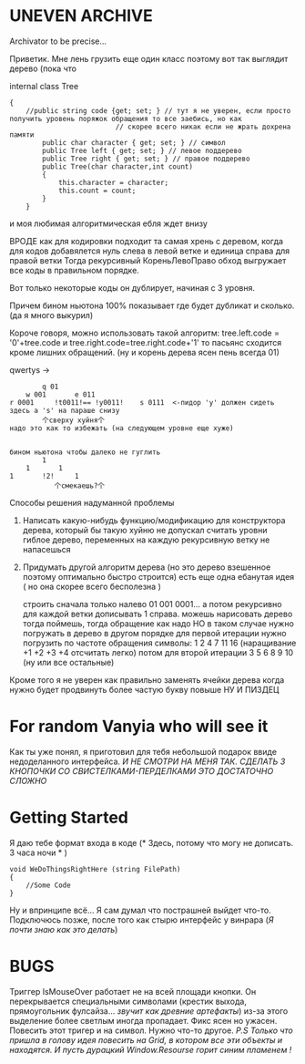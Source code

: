 # UNEVEN ARCHIVE
Archivator to be precise... 

Приветик. Мне лень грузить еще один класс поэтому вот так выглядит дерево (пока что

internal class Tree
        
	{ 
	    //public string code {get; set; } // тут я не уверен, если просто получить уровень поряжок обращения то все заебись, но как
	    				      // скорее всего никак если не жрать дохрена памяти
            public char character { get; set; } // символ
            public Tree left { get; set; } // левое поддерево
            public Tree right { get; set; } // правое поддерево
            public Tree(char character,int count)
            {
                this.character = character;
                this.count = count;
            }           
        }
	
и моя любимая алгоритмическая ебля ждет внизу
	
ВРОДЕ как для кодировки подходит та самая хрень с деревом, когда для кодов добавялется нуль слева в левой ветке и единица справа для правой ветки
Тогда рекурсивный КореньЛевоПраво обход выгружает все коды в правильном порядке.

Вот только некоторые коды он дублирует, начиная с 3 уровня. 

Причем бином ньютона 100% показывает где будет дубликат и сколько. (да я много выкурил)

Короче говоря, можно использовать такой алгоритм: tree.left.code = '0'+tree.code и tree.right.code=tree.right.code+'1'
то пасьянс сходится кроме лишних обращений. (ну и корень дерева ясен пень всегда 01)

qwertys -> 	

			
			q 01 
		w 001		e 011
	r 0001	   !t0011!== !y0011!	s 0111  <-пидор 'y' должен сидеть здесь а 's' на параше снизу	
		    个сверху хуйня个
	надо это как то избежать (на следующем уровне еще хуже)
	
		 
	бином ньютона чтобы далеко не гуглить
			1
		1		1
	1		!2!		1
	           个смекаешь?个
Способы решения надуманной проблемы		
1) Написать какую-нибудь функцию/модификацию для конструктора дерева, который бы такую хуйню не допускал
	считать уровни гиблое дерево, переменных на каждую рекурсивную ветку не напасешься
	
2) Придумать другой алгоритм дерева (но это дерево взешенное поэтому оптимально быстро строится)
есть  еще одна ебанутая идея ( но она скорее всего бесполезна )


	строить сначала только налево 01 001 0001...
	а потом рекурсивно для каждой ветки дописывать 1 справа. 
	можешь нарисовать дерево тогда поймешь, тогда обращение как надо 
	НО в таком случае нужно погружать в дерево в другом порядке
	для первой итерации нужно погрузить по частоте обращения символы:
		1 2 4 7 11 16  (наращивание +1 +2 +3 +4 отсчитать легко)
	потом для второй итерации
		3 5 6 8 9 10 (ну или все остальные)
		
Кроме того я не уверен как правильно заменять ячейки дерева когда нужно будет продвинуть более частую букву повыше
НУ И ПИЗДЕЦ 
	
# For random Vanyia who will see it

Как ты уже понял, я приготовил для тебя небольшой подарок ввиде недоделанного интерфейса.
*И НЕ СМОТРИ НА МЕНЯ ТАК. СДЕЛАТЬ 3 КНОПОЧКИ СО СВИСТЕЛКАМИ-ПЕРДЕЛКАМИ ЭТО ДОСТАТОЧНО СЛОЖНО*

# Getting Started

Я даю тебе формат входа в коде (* Здесь, потому что могу не дописать. 3 часа ночи * )

```
void WeDoThingsRightHere (string FilePath)
{
	//Some Code
}
```
Ну и впринципе всё... Я сам думал что пострашней выйдет что-то. Подключюсь позже, после того как стырю интерфейс у винрара (*Я почти знаю как это делать*)

# BUGS

Триггер IsMouseOver работает не на всей площади кнопки. Он перекрывается специальными символами 
(крестик выхода, прямоугольник фулсайза... *звучит как древние артефакты*)
из-за этого выделение более светлым иногда пропадает.
Фикс ясен но ужасен. Повесить этот тригер и на символ. 
Нужно что-то другое.
*P.S Только что пришла в голову идея повесить на Grid, в котором все эти объекты и находятся.
И пусть дурацкий Window.Resourse горит синим пламенем !*
